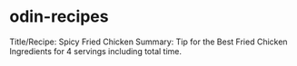 # odin-recipes
Title/Recipe: Spicy Fried Chicken 
Summary: Tip for the Best Fried Chicken
Ingredients for 4 servings including total time.
